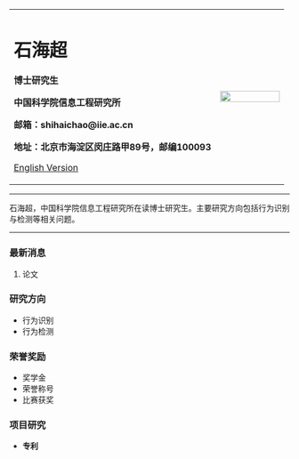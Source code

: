 <div>
<table border="0">
  <tr>
    <td width="75%">
      <h1>石海超</h1>
      <p><b>博士研究生</b></p>
      <p><b>中国科学院信息工程研究所</b></p>
      <p><b>邮箱：shihaichao@iie.ac.cn</b></p>
      <p><b>地址：北京市海淀区闵庄路甲89号，邮编100093</b></p>
      <p><a href="/index-en.html">English Version</a></p>
    </td>
    <td width="25%">
      <img src="/zhengjianzhao.jpg" width="100%">
    </td>
  </tr>
</table>
</div>

---

石海超，中国科学院信息工程研究所在读博士研究生。主要研究方向包括行为识别与检测等相关问题。

---

### 最新消息
1. 论文

### 研究方向
- 行为识别
- 行为检测

### 荣誉奖励
- 奖学金
- 荣誉称号
- 比赛获奖

### 项目研究
- **专利** 

<!-- #### 公司/学校/研究所（2017.9~至今）
- **项目1**  
项目描述
- **项目2**  
项目描述
 -->
